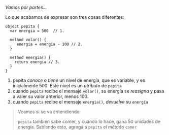 _Vamos por partes..._

Lo que acabamos de expresar son tres cosas diferentes: 

```wollok
object pepita {
  var energia = 500  // 1. 
  
  method volar() {
     energia = energia - 100 // 2.
  }
  
  method energia() {
    return energia // 3.
  }
}
```

1. pepita _conoce_ o _tiene_ un nivel de energía, que es variable, y es inicialmente 500. Este nivel es un _atributo_ de `pepita`
2. cuando `pepita` recibe el mensaje `volar()`, su energía se _reasigna_ y pasa a valer su valor anterior, menos 100.  
3. cuando `pepita` recibe el mensaje `energia()`, _devuelve_ su `energía`


> Veamos si se va entendiendo: 
> 
> `pepita` también sabe comer, y cuando lo hace, gana 50 unidades de energía. Sabiendo esto, agregá 
> a `pepita` el método `comer` 
> 
